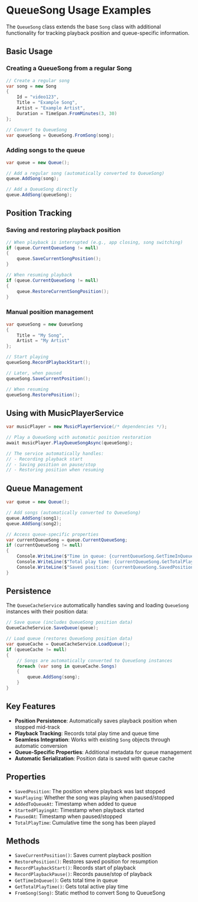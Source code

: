 # QueueSong Usage Examples

The `QueueSong` class extends the base `Song` class with additional functionality for tracking playback position and queue-specific information.

## Basic Usage

### Creating a QueueSong from a regular Song

```csharp
// Create a regular song
var song = new Song
{
    Id = "video123",
    Title = "Example Song",
    Artist = "Example Artist",
    Duration = TimeSpan.FromMinutes(3, 30)
};

// Convert to QueueSong
var queueSong = QueueSong.FromSong(song);
```

### Adding songs to the queue

```csharp
var queue = new Queue();

// Add a regular song (automatically converted to QueueSong)
queue.AddSong(song);

// Add a QueueSong directly
queue.AddSong(queueSong);
```

## Position Tracking

### Saving and restoring playback position

```csharp
// When playback is interrupted (e.g., app closing, song switching)
if (queue.CurrentQueueSong != null)
{
    queue.SaveCurrentSongPosition();
}

// When resuming playback
if (queue.CurrentQueueSong != null)
{
    queue.RestoreCurrentSongPosition();
}
```

### Manual position management

```csharp
var queueSong = new QueueSong
{
    Title = "My Song",
    Artist = "My Artist"
};

// Start playing
queueSong.RecordPlaybackStart();

// Later, when paused
queueSong.SaveCurrentPosition();

// When resuming
queueSong.RestorePosition();
```

## Using with MusicPlayerService

```csharp
var musicPlayer = new MusicPlayerService(/* dependencies */);

// Play a QueueSong with automatic position restoration
await musicPlayer.PlayQueueSongAsync(queueSong);

// The service automatically handles:
// - Recording playback start
// - Saving position on pause/stop
// - Restoring position when resuming
```

## Queue Management

```csharp
var queue = new Queue();

// Add songs (automatically converted to QueueSong)
queue.AddSong(song1);
queue.AddSong(song2);

// Access queue-specific properties
var currentQueueSong = queue.CurrentQueueSong;
if (currentQueueSong != null)
{
    Console.WriteLine($"Time in queue: {currentQueueSong.GetTimeInQueue()}");
    Console.WriteLine($"Total play time: {currentQueueSong.GetTotalPlayTime()}");
    Console.WriteLine($"Saved position: {currentQueueSong.SavedPosition}");
}
```

## Persistence

The `QueueCacheService` automatically handles saving and loading `QueueSong` instances with their position data:

```csharp
// Save queue (includes QueueSong position data)
QueueCacheService.SaveQueue(queue);

// Load queue (restores QueueSong position data)
var queueCache = QueueCacheService.LoadQueue();
if (queueCache != null)
{
    // Songs are automatically converted to QueueSong instances
    foreach (var song in queueCache.Songs)
    {
        queue.AddSong(song);
    }
}
```

## Key Features

- **Position Persistence**: Automatically saves playback position when stopped mid-track
- **Playback Tracking**: Records total play time and queue time
- **Seamless Integration**: Works with existing `Song` objects through automatic conversion
- **Queue-Specific Properties**: Additional metadata for queue management
- **Automatic Serialization**: Position data is saved with queue cache

## Properties

- `SavedPosition`: The position where playback was last stopped
- `WasPlaying`: Whether the song was playing when paused/stopped
- `AddedToQueueAt`: Timestamp when added to queue
- `StartedPlayingAt`: Timestamp when playback started
- `PausedAt`: Timestamp when paused/stopped
- `TotalPlayTime`: Cumulative time the song has been played

## Methods

- `SaveCurrentPosition()`: Saves current playback position
- `RestorePosition()`: Restores saved position for resumption
- `RecordPlaybackStart()`: Records start of playback
- `RecordPlaybackPause()`: Records pause/stop of playback
- `GetTimeInQueue()`: Gets total time in queue
- `GetTotalPlayTime()`: Gets total active play time
- `FromSong(Song)`: Static method to convert Song to QueueSong 